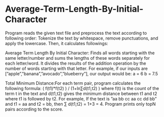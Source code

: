 # Average-Term-Length-By-Initial-Character

Program reads the given text file and preprocess the text according to following order: Tokenize the text by whitespace, remove punctuations, and apply the lowercase. Then, it calculates followings:

Average Term Length By Initial Character: Finds all words starting with the same letter/number and sums the lengths of these words separately for each letter/word. It divides the results of the addition operation by the number of words starting with that letter. For example, if our inputs are [”apple”,”banana”,”avocado”,”blueberry”], our output would be:
a = 6
b = 7.5

Total Minimum Distance:For each term pair, program calculates the following formula: ( f(t1)*f(t2) ) / (1+ln∑d(t1,t2) )
where f(t) is the count of the term t in the text and d(t1,t2) gives the minimum distance between t1 and t2 where t1 is followed by t2. For example, If the text is ”aa bb cc aa cc dd bb” and t1 = aa and t2 = bb, then ∑ d(t1,t2) = 1+3 = 4. Program prints only topN pairs according to the score.
